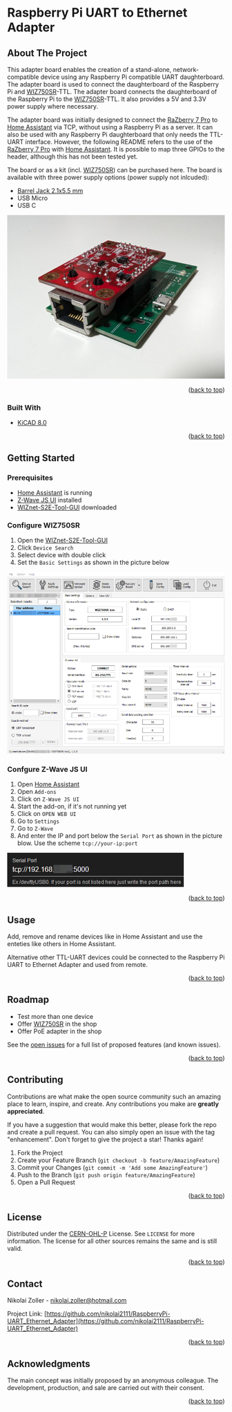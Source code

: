# Raspberry Pi UART to Ethernet Adapter 

<!-- ABOUT THE PROJECT -->
## About The Project
This adapter board enables the creation of a stand-alone, network-compatible device using any Raspberry Pi compatible UART daughterboard. The adapter board is used to connect the daughterboard of the Raspberry Pi and [WIZ750SR](https://docs.wiznet.io/Product/S2E-Module/WIZ750SR)-TTL. The adapter board connects the daughterboard of the Raspberry Pi to the [WIZ750SR](https://docs.wiznet.io/Product/S2E-Module/WIZ750SR)-TTL. It also provides a 5V and 3.3V power supply where necessary.

The adapter board was initially designed to connect the [RaZberry 7 Pro](https://z-wave.me/products/razberry/#slide-1) to [Home Assistant](https://www.home-assistant.io/) via TCP, without using a Raspberry Pi as a server. It can also be used with any Raspberry Pi daughterboard that only needs the TTL-UART interface. However, the following README refers to the use of the [RaZberry 7 Pro](https://z-wave.me/products/razberry/#slide-1) with [Home Assistant](https://www.home-assistant.io/). It is possible to map three GPIOs to the header, although this has not been tested yet.

The board or as a kit (incl. [WIZ750SR](https://docs.wiznet.io/Product/S2E-Module/WIZ750SR)) can be purchased here. The board is available with three power supply options (power supply not inlcuded):
* [Barrel Jack 2.1x5.5 mm](https://www.digikey.com/en/products/detail/cui-devices/PJ-037A/1644545)
* USB Micro
* USB C

![Front](doc/images/Front.jpg)

<p align="right">(<a href="#readme-top">back to top</a>)</p>


### Built With
* [KiCAD 8.0](https://www.kicad.org/)

<p align="right">(<a href="#readme-top">back to top</a>)</p>


<!-- GETTING STARTED -->
## Getting Started
### Prerequisites
* [Home Assistant](https://www.home-assistant.io/) is running
* [Z-Wave JS UI](https://www.home-assistant.io/integrations/zwave_js/) installed
* [WIZnet-S2E-Tool-GUI](https://github.com/Wiznet/WIZnet-S2E-Tool-GUI) downloaded

### Configure WIZ750SR
1. Open the [WIZnet-S2E-Tool-GUI](https://github.com/Wiznet/WIZnet-S2E-Tool-GUI)
2. Click `Device Search`
3. Select device with double click
4. Set the `Basic Settings` as shown in the picture below
   
![Basic Settings](doc/images/WIZnet-S2E-Tool-GUI.png)

### Confgure Z-Wave JS UI
1. Open [Home Assistant](homeassistant.local)
2. Open `Add-ons`
3. Click on `Z-Wave JS UI`
4. Start the add-on, if it's not running yet
5. Click on `OPEN WEB UI`
6. Go to `Settings`
7. Go to `Z-Wave`
8. And enter the IP and port below the `Serial Port` as shown in the picture blow. Use the scheme `tcp://your-ip:port`

![Serial Port](doc/images/Serial-Port.png)

<p align="right">(<a href="#readme-top">back to top</a>)</p>


<!-- USAGE EXAMPLES -->
## Usage
Add, remove and rename devices like in Home Assistant and use the enteties like others in Home Assistant.

Alternative other TTL-UART devices could be connected to the Raspberry Pi UART to Ethernet Adapter and used from remote.

<p align="right">(<a href="#readme-top">back to top</a>)</p>


<!-- ROADMAP -->
## Roadmap
* Test more than one device
* Offer [WIZ750SR](https://docs.wiznet.io/Product/S2E-Module/WIZ750SR) in the shop
* Offer PoE adapter in the shop

See the [open issues](https://github.com/github_username/repo_name/issues) for a full list of proposed features (and known issues).

<p align="right">(<a href="#readme-top">back to top</a>)</p>


<!-- CONTRIBUTING -->
## Contributing

Contributions are what make the open source community such an amazing place to learn, inspire, and create. Any contributions you make are **greatly appreciated**.

If you have a suggestion that would make this better, please fork the repo and create a pull request. You can also simply open an issue with the tag "enhancement".
Don't forget to give the project a star! Thanks again!

1. Fork the Project
2. Create your Feature Branch (`git checkout -b feature/AmazingFeature`)
3. Commit your Changes (`git commit -m 'Add some AmazingFeature'`)
4. Push to the Branch (`git push origin feature/AmazingFeature`)
5. Open a Pull Request

<p align="right">(<a href="#readme-top">back to top</a>)</p>


<!-- LICENSE -->
## License

Distributed under the [CERN-OHL-P](LICENSE) License. See `LICENSE` for more information. The license for all other sources remains the same and is still valid.

<p align="right">(<a href="#readme-top">back to top</a>)</p>


<!-- CONTACT -->
## Contact

Nikolai Zoller - [nikolai.zoller@hotmail.com](mailto:nikolai.zoller@hotmail.com)

Project Link: [https://github.com/nikolai2111/RaspberryPi-UART_Ethernet_Adapter](https://github.com/nikolai2111/RaspberryPi-UART_Ethernet_Adapter)

<p align="right">(<a href="#readme-top">back to top</a>)</p>


<!-- ACKNOWLEDGMENTS -->
## Acknowledgments
The main concept was initially proposed by an anonymous colleague. The development, production, and sale are carried out with their consent.

<p align="right">(<a href="#readme-top">back to top</a>)</p>